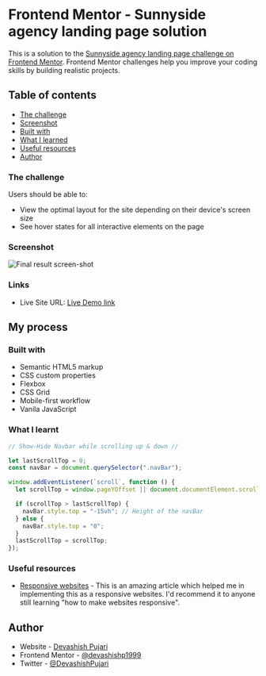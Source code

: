 # Frontend Mentor - Sunnyside agency landing page solution

This is a solution to the [Sunnyside agency landing page challenge on Frontend Mentor](https://www.frontendmentor.io/challenges/sunnyside-agency-landing-page-7yVs3B6ef). Frontend Mentor challenges help you improve your coding skills by building realistic projects.

## Table of contents

- [The challenge](#the-challenge)
- [Screenshot](#screenshot)
- [Built with](#built-with)
- [What I learned](#what-i-learned)
- [Useful resources](#useful-resources)
- [Author](#author)

### The challenge

Users should be able to:

- View the optimal layout for the site depending on their device's screen size
- See hover states for all interactive elements on the page

### Screenshot

![Final result screen-shot](./screenshot.jpg)

### Links

- Live Site URL: [Live Demo link](https://devashishp1999.github.io/Sunnyside-agency-landing-page/)

## My process

### Built with

- Semantic HTML5 markup
- CSS custom properties
- Flexbox
- CSS Grid
- Mobile-first workflow
- Vanila JavaScript

### What I learnt

```js
// Show-Hide Navbar while scrolling up & down //

let lastScrollTop = 0;
const navBar = document.querySelector(".navBar");

window.addEventListener(`scroll`, function () {
  let scrollTop = window.pageYOffset || document.documentElement.scrollTop;

  if (scrollTop > lastScrollTop) {
    navBar.style.top = "-15vh"; // Height of the navBar
  } else {
    navBar.style.top = "0";
  }
  lastScrollTop = scrollTop;
});
```

### Useful resources

- [Responsive websites](https://dzone.com/articles/using-csshtml-make-responsive#) - This is an amazing article which helped me in implementing this as a responsive websites. I'd recommend it to anyone still learning "how to make websites responsive".

## Author

- Website - [Devashish Pujari](https://devashishp1999.github.io/portfolio/)
- Frontend Mentor - [@devashishp1999](https://www.frontendmentor.io/profile/devashishp1999)
- Twitter - [@DevashishPujari](https://twitter.com/DevashishPujari)
